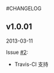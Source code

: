 #CHANGELOG

## v1.0.01

2013-03-11

Issue [#2](https://github.com/qiniu/iconv/pull/2):

- Travis-CI 支持

